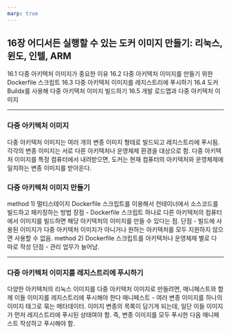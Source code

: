 ```yaml
---
marp: true
---
```


## 16장 어디서든 실행할 수 있는 도커 이미지 만들기: 리눅스, 윈도, 인텔, ARM
16.1 다중 아키텍처 이미지가 중요한 이유
16.2 다중 아키텍처 이미지를 만들기 위한 Dockerfile 스크립트
16.3 다중 아키텍처 이미지를 레지스트리에 푸시하기
16.4 도커 Buildx를 사용해 다중 아키텍처 이미지 빌드하기
16.5 개발 로드맵과 다중 아키텍처 이미지

---

### 다중 아키텍처 이미지
다중 아키텍처 이미지는 여러 개의 변종 이미지 형태로 빌드되고 레지스트리에 푸시됨. 
각각의 변종 이미지는 서로 다른 아키텍처나 운영체제 환경을 대상으로 함. 
다중 아키텍처 이미지를 특정 컴퓨터에서 내려받으면, 도커는 현재 컴퓨터의 아키텍처와 운영체제에 일치하는 변종 이미지를 받아온다.

### 다중 아키텍처 이미지 만들기
method 1) 멀티스테이지 Dockerfile 스크립트를 이용해서 컨테이너에서 소스코드를 빌드하고 패키징하는 방법
장점 - Dockerfile 스크립트 하나로 다른 아키텍처의 컴퓨터에서 이미지를 빌드하면 해당 아키텍처의 이미지를 만들 수 있다는 점. 
단점 - 빌드에 사용된 이미지가 다중 아키텍처 이미지가 아니거나 원하는 아키텍처를 모두 지원하지 않으면 사용할 수 없음. 
method 2) Dockerfile 스크립트를 아키텍처나 운영체제 별로 다 따로 작성
단점 - 관리 업무가 늘어남. 

--- 
### 다중 아키텍처 이미지를 레지스트리에 푸시하기
다양한 아키텍처의 리눅스 이미지를 다중 아키텍처 이미지로 만들려면, 매니페스트와 함께 이들 이미지를 레지스트리에 푸시해야 한다
매니페스트 - 여러 변종 이미지를 하나의 이미지 태그로 묶는 메타데이터. 이미지 변종의 목록이 담기게 되는데, 일단 이들 이미지가 먼저 레지스트리에 푸시된 상태여야 함.
즉, 변종 이미지를 모두 푸시한 다음 매니페스트 작성하고 푸시해야 함.